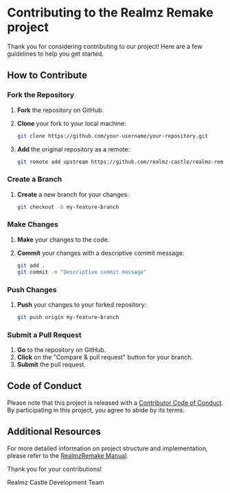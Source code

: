 # Contributing to the Realmz Remake project
Thank you for considering contributing to our project! Here are a few guidelines to help you get started.

## How to Contribute

### Fork the Repository

1. **Fork** the repository on GitHub.
2. **Clone** your fork to your local machine:

    ```sh
    git clone https://github.com/your-username/your-repository.git
    ```

3. **Add** the original repository as a remote:

    ```sh
    git remote add upstream https://github.com/realmz-castle/realmz-remake.git
    ```

### Create a Branch

1. **Create** a new branch for your changes:

    ```sh
    git checkout -b my-feature-branch
    ```

### Make Changes

1. **Make** your changes to the code.
2. **Commit** your changes with a descriptive commit message:

    ```sh
    git add .
    git commit -m "Descriptive commit message"
    ```

### Push Changes

1. **Push** your changes to your forked repository:

    ```sh
    git push origin my-feature-branch
    ```

### Submit a Pull Request

1. **Go** to the repository on GitHub.
2. **Click** on the "Compare & pull request" button for your branch.
3. **Submit** the pull request.

## Code of Conduct

Please note that this project is released with a [Contributor Code of Conduct](CODE_OF_CONDUCT.md). By participating in this project, you agree to abide by its terms.

## Additional Resources

For more detailed information on project structure and implementation, please refer to the [RealmzRemake Manual](src/RealmzRemake%20Manual).

Thank you for your contributions!

Realmz Castle Development Team
